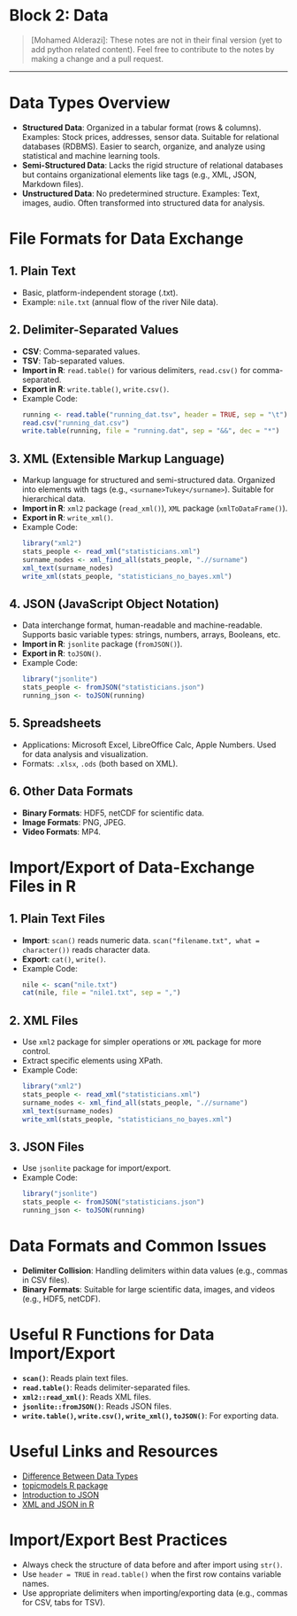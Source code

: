 # Block 2: Data
> [Mohamed Alderazi]: These notes are not in their final version (yet to add python related content). Feel free to contribute to the notes by making a change and a pull request.
---
# Data Types Overview
- **Structured Data**: Organized in a tabular format (rows & columns). Examples: Stock prices, addresses, sensor data. Suitable for relational databases (RDBMS). Easier to search, organize, and analyze using statistical and machine learning tools.
- **Semi-Structured Data**: Lacks the rigid structure of relational databases but contains organizational elements like tags (e.g., XML, JSON, Markdown files).
- **Unstructured Data**: No predetermined structure. Examples: Text, images, audio. Often transformed into structured data for analysis.

# File Formats for Data Exchange
## 1. **Plain Text**
- Basic, platform-independent storage (.txt).
- Example: `nile.txt` (annual flow of the river Nile data).

## 2. **Delimiter-Separated Values**
- **CSV**: Comma-separated values.
- **TSV**: Tab-separated values.
- **Import in R**: `read.table()` for various delimiters, `read.csv()` for comma-separated.
- **Export in R**: `write.table()`, `write.csv()`.
- Example Code:
    ```r
    running <- read.table("running_dat.tsv", header = TRUE, sep = "\t")
    read.csv("running_dat.csv")
    write.table(running, file = "running.dat", sep = "&&", dec = "*")
    ```

## 3. **XML (Extensible Markup Language)**
- Markup language for structured and semi-structured data. Organized into elements with tags (e.g., `<surname>Tukey</surname>`). Suitable for hierarchical data.
- **Import in R**: `xml2` package (`read_xml()`), `XML` package (`xmlToDataFrame()`).
- **Export in R**: `write_xml()`.
- Example Code:
    ```r
    library("xml2")
    stats_people <- read_xml("statisticians.xml")
    surname_nodes <- xml_find_all(stats_people, ".//surname")
    xml_text(surname_nodes)
    write_xml(stats_people, "statisticians_no_bayes.xml")
    ```

## 4. **JSON (JavaScript Object Notation)**
- Data interchange format, human-readable and machine-readable. Supports basic variable types: strings, numbers, arrays, Booleans, etc.
- **Import in R**: `jsonlite` package (`fromJSON()`).
- **Export in R**: `toJSON()`.
- Example Code:
    ```r
    library("jsonlite")
    stats_people <- fromJSON("statisticians.json")
    running_json <- toJSON(running)
    ```

## 5. **Spreadsheets**
- Applications: Microsoft Excel, LibreOffice Calc, Apple Numbers. Used for data analysis and visualization.
- Formats: `.xlsx`, `.ods` (both based on XML).

## 6. **Other Data Formats**
- **Binary Formats**: HDF5, netCDF for scientific data.
- **Image Formats**: PNG, JPEG.
- **Video Formats**: MP4.

# Import/Export of Data-Exchange Files in R
## 1. **Plain Text Files**
- **Import**: `scan()` reads numeric data. `scan("filename.txt", what = character())` reads character data.
- **Export**: `cat()`, `write()`.
- Example Code:
    ```r
    nile <- scan("nile.txt")
    cat(nile, file = "nile1.txt", sep = ",")
    ```

## 2. **XML Files**
- Use `xml2` package for simpler operations or `XML` package for more control.
- Extract specific elements using XPath.
- Example Code:
    ```r
    library("xml2")
    stats_people <- read_xml("statisticians.xml")
    surname_nodes <- xml_find_all(stats_people, ".//surname")
    xml_text(surname_nodes)
    write_xml(stats_people, "statisticians_no_bayes.xml")
    ```

## 3. **JSON Files**
- Use `jsonlite` package for import/export.
- Example Code:
    ```r
    library("jsonlite")
    stats_people <- fromJSON("statisticians.json")
    running_json <- toJSON(running)
    ```

# Data Formats and Common Issues
- **Delimiter Collision**: Handling delimiters within data values (e.g., commas in CSV files).
- **Binary Formats**: Suitable for large scientific data, images, and videos (e.g., HDF5, netCDF).

# Useful R Functions for Data Import/Export
- **`scan()`**: Reads plain text files.
- **`read.table()`**: Reads delimiter-separated files.
- **`xml2::read_xml()`**: Reads XML files.
- **`jsonlite::fromJSON()`**: Reads JSON files.
- **`write.table()`, `write.csv()`, `write_xml()`, `toJSON()`**: For exporting data.

# Useful Links and Resources
- [Difference Between Data Types](https://www.forbes.com/sites/bernardmarr/2019/10/18/whats-the-difference-between-structured-semi-structured-and-unstructured-data/#2c51432a2b4d)
- [topicmodels R package](https://cran.r-project.org/package=topicmodels)
- [Introduction to JSON](https://www.w3schools.com/whatis/whatis_json.asp)
- [XML and JSON in R](https://cran.r-project.org/package=XML)

# Import/Export Best Practices
- Always check the structure of data before and after import using `str()`.
- Use `header = TRUE` in `read.table()` when the first row contains variable names.
- Use appropriate delimiters when importing/exporting data (e.g., commas for CSV, tabs for TSV).
